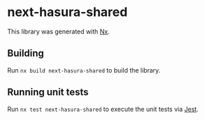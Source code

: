 # next-hasura-shared

This library was generated with [Nx](https://nx.dev).

## Building

Run `nx build next-hasura-shared` to build the library.

## Running unit tests

Run `nx test next-hasura-shared` to execute the unit tests via [Jest](https://jestjs.io).
